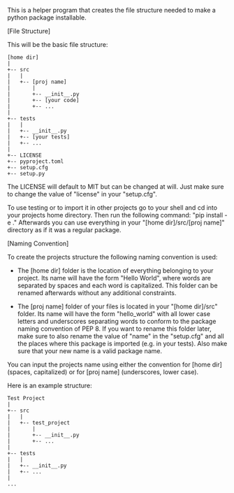 This is a helper program that creates the file structure needed to make a
python package installable.

[File Structure]

This will be the basic file structure:

```
[home dir]
|
+-- src
|   |
|   +-- [proj name]
|       |
|       +-- __init__.py
|       +-- [your code]
|       +-- ...
|
+-- tests
|   |
|   +-- __init__.py
|   +-- [your tests]
|   +-- ...
|
+-- LICENSE
+-- pyproject.toml
+-- setup.cfg
+-- setup.py
```

The LICENSE will default to MIT but can be changed at will. Just make sure
to change the value of "license" in your "setup.cfg".

To use testing or to import it in other projects go to your shell
and cd into your projects home directory. Then run the following command:
"pip install -e ."
Afterwards you can use everything in your "[home dir]/src/[proj name]"
directory as if it was a regular package.

[Naming Convention]

To create the projects structure the following naming convention is used:
- The [home dir] folder is the location of everything belonging to your project.
    Its name will have the form "Hello World", where words are separated
    by spaces and each word is capitalized. This folder can be renamed afterwards
    without any additional constraints.

- The [proj name] folder of your files is located in your "[home dir]/src" folder.
    Its name will have the form "hello_world" with all lower case letters and
    underscores separating words to conform to the package naming convention of PEP 8.
    If you want to rename this folder later, make sure to also rename the value of
    "name" in the "setup.cfg" and all the places where this package is imported
    (e.g. in your tests). Also make sure that your new name is a valid package name.

You can input the projects name using either the convention for [home dir] (spaces, capitalized)
or for [proj name] (underscores, lower case).

Here is an example structure:

```
Test Project
|
+-- src
|   |
|   +-- test_project
|       |
|       +-- __init__.py
|       +-- ...
|
+-- tests
|   |
|   +-- __init__.py
|   +-- ...
|
...
```


